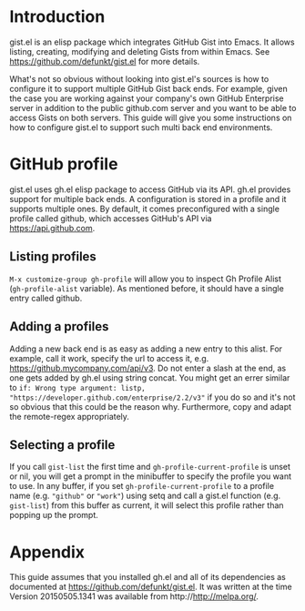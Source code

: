 # Introduction
gist.el is an elisp package which integrates GitHub Gist into Emacs.  It allows listing, creating, modifying and deleting Gists from within Emacs.  See https://github.com/defunkt/gist.el for more details.

What's not so obvious without looking into gist.el's sources is how to configure it to support multiple GitHub Gist back ends.  For example, given the case you are working against your company's own GitHub Enterprise server in addition to the public github.com server and you want to be able to access Gists on both servers.  This guide will give you some instructions on how to configure gist.el to support such multi back end environments.

# GitHub profile
gist.el uses gh.el elisp package to access GitHub via its API. gh.el provides support for multiple back ends.  A configuration is stored in a profile and it supports multiple ones.  By default, it comes preconfigured with a single profile called github, which accesses GitHub's API via https://api.github.com.

## Listing profiles
`M-x customize-group gh-profile` will allow you to inspect Gh Profile Alist (`gh-profile-alist` variable).  As mentioned before, it should have a single entry called github.

## Adding a profiles
Adding a new back end is as easy as adding a new entry to this alist.  For example, call it work, specify the url to access it, e.g. https://github.mycompany.com/api/v3.  Do not enter a slash at the end, as one gets added by gh.el using string concat.  You might get an errer similar to `if: Wrong type argument: listp, "https://developer.github.com/enterprise/2.2/v3"` if you do so and it's not so obvious that this could be the reason why.  Furthermore, copy and adapt the remote-regex appropriately.

## Selecting a profile
If you call `gist-list` the first time and `gh-profile-current-profile` is unset or nil, you will get a prompt in the minibuffer to specify the profile you want to use.  In any buffer, if you set `gh-profile-current-profile` to a profile name (e.g. `"github"` or `"work"`) using setq and call a gist.el function (e.g. `gist-list`) from this buffer as current, it will select this profile rather than popping up the prompt.

# Appendix
This guide assumes that you installed gh.el and all of its dependencies as documented at https://github.com/defunkt/gist.el. It was written at the time Version 20150505.1341 was available from http://http://melpa.org/.
